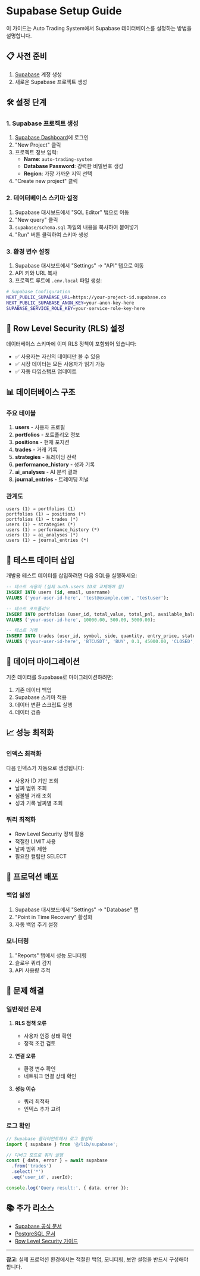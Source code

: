 # Supabase Setup Guide

이 가이드는 Auto Trading System에서 Supabase 데이터베이스를 설정하는 방법을 설명합니다.

## 📋 사전 준비

1. [Supabase](https://supabase.com) 계정 생성
2. 새로운 Supabase 프로젝트 생성

## 🛠 설정 단계

### 1. Supabase 프로젝트 생성

1. [Supabase Dashboard](https://app.supabase.com)에 로그인
2. "New Project" 클릭
3. 프로젝트 정보 입력:
   - **Name**: `auto-trading-system`
   - **Database Password**: 강력한 비밀번호 생성
   - **Region**: 가장 가까운 지역 선택
4. "Create new project" 클릭

### 2. 데이터베이스 스키마 설정

1. Supabase 대시보드에서 "SQL Editor" 탭으로 이동
2. "New query" 클릭
3. `supabase/schema.sql` 파일의 내용을 복사하여 붙여넣기
4. "Run" 버튼 클릭하여 스키마 생성

### 3. 환경 변수 설정

1. Supabase 대시보드에서 "Settings" → "API" 탭으로 이동
2. API 키와 URL 복사
3. 프로젝트 루트에 `.env.local` 파일 생성:

```bash
# Supabase Configuration
NEXT_PUBLIC_SUPABASE_URL=https://your-project-id.supabase.co
NEXT_PUBLIC_SUPABASE_ANON_KEY=your-anon-key-here
SUPABASE_SERVICE_ROLE_KEY=your-service-role-key-here
```

## 🔐 Row Level Security (RLS) 설정

데이터베이스 스키마에 이미 RLS 정책이 포함되어 있습니다:

- ✅ 사용자는 자신의 데이터만 볼 수 있음
- ✅ 시장 데이터는 모든 사용자가 읽기 가능
- ✅ 자동 타임스탬프 업데이트

## 📊 데이터베이스 구조

### 주요 테이블

1. **users** - 사용자 프로필
2. **portfolios** - 포트폴리오 정보
3. **positions** - 현재 포지션
4. **trades** - 거래 기록
5. **strategies** - 트레이딩 전략
6. **performance_history** - 성과 기록
7. **ai_analyses** - AI 분석 결과
8. **journal_entries** - 트레이딩 저널

### 관계도

```
users (1) → portfolios (1)
portfolios (1) → positions (*)
portfolios (1) → trades (*)
users (1) → strategies (*)
users (1) → performance_history (*)
users (1) → ai_analyses (*)
users (1) → journal_entries (*)
```

## 🧪 테스트 데이터 삽입

개발용 테스트 데이터를 삽입하려면 다음 SQL을 실행하세요:

```sql
-- 테스트 사용자 (실제 auth.users ID로 교체해야 함)
INSERT INTO users (id, email, username) 
VALUES ('your-user-id-here', 'test@example.com', 'testuser');

-- 테스트 포트폴리오
INSERT INTO portfolios (user_id, total_value, total_pnl, available_balance) 
VALUES ('your-user-id-here', 10000.00, 500.00, 5000.00);

-- 테스트 거래
INSERT INTO trades (user_id, symbol, side, quantity, entry_price, status, entry_time)
VALUES ('your-user-id-here', 'BTCUSDT', 'BUY', 0.1, 45000.00, 'CLOSED', NOW());
```

## 🔄 데이터 마이그레이션

기존 데이터를 Supabase로 마이그레이션하려면:

1. 기존 데이터 백업
2. Supabase 스키마 적용
3. 데이터 변환 스크립트 실행
4. 데이터 검증

## 📈 성능 최적화

### 인덱스 최적화

다음 인덱스가 자동으로 생성됩니다:

- 사용자 ID 기반 조회
- 날짜 범위 조회
- 심볼별 거래 조회
- 성과 기록 날짜별 조회

### 쿼리 최적화

- Row Level Security 정책 활용
- 적절한 LIMIT 사용
- 날짜 범위 제한
- 필요한 컬럼만 SELECT

## 🚀 프로덕션 배포

### 백업 설정

1. Supabase 대시보드에서 "Settings" → "Database" 탭
2. "Point in Time Recovery" 활성화
3. 자동 백업 주기 설정

### 모니터링

1. "Reports" 탭에서 성능 모니터링
2. 슬로우 쿼리 감지
3. API 사용량 추적

## 🔧 문제 해결

### 일반적인 문제

1. **RLS 정책 오류**
   - 사용자 인증 상태 확인
   - 정책 조건 검토

2. **연결 오류**
   - 환경 변수 확인
   - 네트워크 연결 상태 확인

3. **성능 이슈**
   - 쿼리 최적화
   - 인덱스 추가 고려

### 로그 확인

```typescript
// Supabase 클라이언트에서 로그 활성화
import { supabase } from '@/lib/supabase';

// 디버그 모드로 쿼리 실행
const { data, error } = await supabase
  .from('trades')
  .select('*')
  .eq('user_id', userId);

console.log('Query result:', { data, error });
```

## 📚 추가 리소스

- [Supabase 공식 문서](https://supabase.com/docs)
- [PostgreSQL 문서](https://www.postgresql.org/docs/)
- [Row Level Security 가이드](https://supabase.com/docs/guides/auth/row-level-security)

---

**참고**: 실제 프로덕션 환경에서는 적절한 백업, 모니터링, 보안 설정을 반드시 구성해야 합니다.